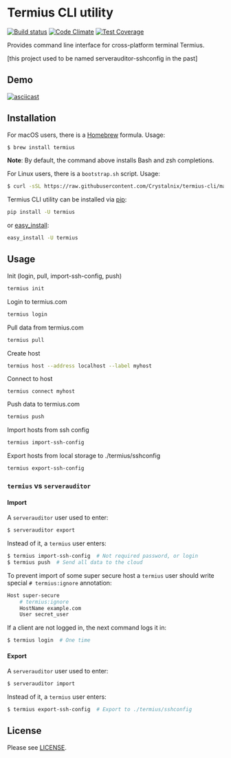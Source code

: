 # Termius CLI utility

[![Build status](https://travis-ci.org/Crystalnix/termius-cli.svg?branch=master)](https://travis-ci.org/Crystalnix/termius-cli)
[![Code Climate](https://codeclimate.com/github/Crystalnix/termius-cli/badges/gpa.svg)](https://codeclimate.com/github/Crystalnix/termius-cli)
[![Test Coverage](https://codeclimate.com/github/Crystalnix/termius-cli/badges/coverage.svg)](https://codeclimate.com/github/Crystalnix/termius-cli/coverage)

Provides command line interface for cross-platform terminal Termius.

[this project used to be named serverauditor-sshconfig in the past]

## Demo

[![asciicast](https://asciinema.org/a/6ilu50dbofnkufy2hux3ghhx4.png)](https://asciinema.org/a/6ilu50dbofnkufy2hux3ghhx4)

## Installation

For macOS users, there is a [Homebrew](http://brew.sh/) formula. Usage:

```bash
$ brew install termius
```

**Note**: By default, the command above installs Bash and zsh completions.

For Linux users, there is a `bootstrap.sh` script. Usage:

```bash
$ curl -sSL https://raw.githubusercontent.com/Crystalnix/termius-cli/master/bootstrap.sh | bash
```

Termius CLI utility can be installed via [pip](http://www.pip-installer.org/en/latest/index.html):

```bash
pip install -U termius
```
or [easy_install](http://pythonhosted.org/distribute/):

```bash
easy_install -U termius
```

## Usage

Init (login, pull, import-ssh-config, push)

```bash
termius init
```

Login to termius.com

```bash
termius login
```

Pull data from termius.com

```bash
termius pull
```

Create host
```bash
termius host --address localhost --label myhost
```

Connect to host
```
termius connect myhost
```

Push data to termius.com
```bash
termius push
```

Import hosts from ssh config
```bash
termius import-ssh-config
```

Export hosts from local storage to ./termius/sshconfig
```bash
termius export-ssh-config
```

### `termius` vs `serverauditor`

#### Import
A `serverauditor` user used to enter:

```bash
$ serverauditor export
```

Instead of it, a `termius` user enters:

```bash
$ termius import-ssh-config  # Not required password, or login
$ termius push  # Send all data to the cloud
```

To prevent import of some super secure host a `termius` user
should write special `# termius:ignore` annotation:

```bash
Host super-secure
    # termius:ignore
    HostName example.com
    User secret_user
```

If a client are not logged in, the next command logs it in:
```bash
$ termius login  # One time
```

#### Export

A `serverauditor` user used to enter:

```bash
$ serverauditor import
```

Instead of it, a `termius` user enters:

```bash
$ termius export-ssh-config  # Export to ./termius/sshconfig
```

## License

Please see [LICENSE](https://github.com/Crystalnix/termius-cli/blob/master/LICENSE).
